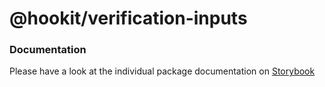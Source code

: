 # @hookit/verification-inputs

### Documentation

Please have a look at the individual package documentation on [Storybook](https://hookit-storybook.vercel.app/)
